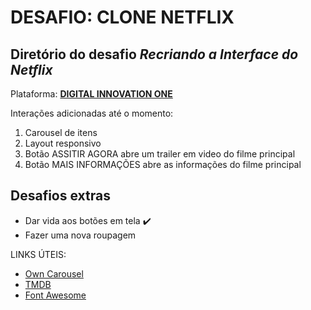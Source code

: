<h1> DESAFIO: CLONE NETFLIX </h1>
<h2> Diretório do desafio <i>Recriando a Interface do Netflix</i> </h2>
<p> Plataforma: <strong><a href="https://web.digitalinnovation.one/">DIGITAL INNOVATION ONE</a></strong> </p>

Interações adicionadas até o momento:

1) Carousel de itens
2) Layout responsivo
3) Botão ASSITIR AGORA abre um trailer em video do filme principal
4) Botão MAIS INFORMAÇÕES abre as informações do filme principal

## Desafios extras

* Dar vida aos botões em tela :heavy_check_mark:
* Fazer uma nova roupagem

LINKS ÚTEIS:

* [Own Carousel](https://owlcarousel2.github.io/OwlCarousel2/)
* [TMDB](https://www.themoviedb.org/?language=pt-BR)
* [Font Awesome](https://fontawesome.com/)